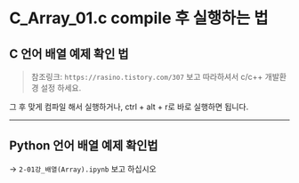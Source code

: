 # C_Array_01.c compile 후 실행하는 법

## C 언어 배열 예제 확인 법

> 참조링크: `https://rasino.tistory.com/307`
보고 따라하셔서 c/c++ 개발환경 설정 하세요.

그 후 맞게 컴파일 해서 실행하거나, ctrl + alt + r로 바로 실행하면 됩니다.

---

## Python 언어 배열 예제 확인법
$\rightarrow$ `2-01강_배열(Array).ipynb` 보고 하십시오
